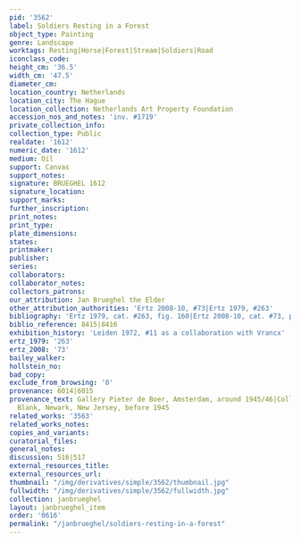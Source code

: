 ```yaml
---
pid: '3562'
label: Soldiers Resting in a Forest
object_type: Painting
genre: Landscape
worktags: Resting|Horse|Forest|Stream|Soldiers|Road
iconclass_code:
height_cm: '36.5'
width_cm: '47.5'
diameter_cm:
location_country: Netherlands
location_city: The Hague
location_collection: Netherlands Art Property Foundation
accession_nos_and_notes: 'inv. #1719'
private_collection_info:
collection_type: Public
realdate: '1612'
numeric_date: '1612'
medium: Oil
support: Canvas
support_notes:
signature: BRUEGHEL 1612
signature_location:
support_marks:
further_inscription:
print_notes:
print_type:
plate_dimensions:
states:
printmaker:
publisher:
series:
collaborators:
collaborator_notes:
collectors_patrons:
our_attribution: Jan Brueghel the Elder
other_attribution_authorities: 'Ertz 2008-10, #73|Ertz 1979, #263'
bibliography: 'Ertz 1979, cat. #263, fig. 160|Ertz 2008-10, cat. #73, p. 191'
biblio_reference: 8415|8416
exhibition_history: 'Leiden 1972, #11 as a collaboration with Vrancx'
ertz_1979: '263'
ertz_2008: '73'
bailey_walker:
hollstein_no:
bad_copy:
exclude_from_browsing: '0'
provenance: 6014|6015
provenance_text: Gallery Pieter de Boer, Amsterdam, around 1945/46|Collection of H.
  Blank, Newark, New Jersey, before 1945
related_works: '3563'
related_works_notes:
copies_and_variants:
curatorial_files:
general_notes:
discussion: 516|517
external_resources_title:
external_resources_url:
thumbnail: "/img/derivatives/simple/3562/thumbnail.jpg"
fullwidth: "/img/derivatives/simple/3562/fullwidth.jpg"
collection: janbrueghel
layout: janbrueghel_item
order: '0616'
permalink: "/janbrueghel/soldiers-resting-in-a-forest"
---
```

